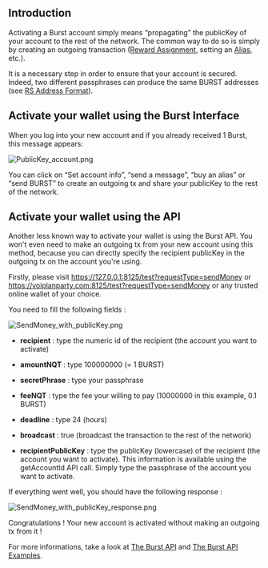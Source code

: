 Introduction
------------

Activating a Burst account simply means “propagating” the publicKey of your account to the rest of the network. The common way to do so is simply by creating an outgoing transaction ([Reward Assignment](reward-assignment.md), setting an [Alias](alias-system.md), etc.).

It is a necessary step in order to ensure that your account is secured. Indeed, two different passphrases can produce the same BURST addresses (see [RS Address Format](rs-address-format.md)).

Activate your wallet using the Burst Interface
----------------------------------------------

When you log into your new account and if you already received 1 Burst, this message appears:

<img src="../../media/PublicKey_account.png" title="PublicKey_account.png" alt="PublicKey_account.png" />

You can click on “Set account info”, “send a message”, “buy an alias” or “send BURST” to create an outgoing tx and share your publicKey to the rest of the network.

Activate your wallet using the API
----------------------------------

Another less known way to activate your wallet is using the Burst API. You won't even need to make an outgoing tx from your new account using this method, because you can directly specify the recipient publicKey in the outgoing tx on the account you're using.

Firstly, please visit <https://127.0.0.1:8125/test?requestType=sendMoney> or <https://voiplanparty.com:8125/test?requestType=sendMoney> or any trusted online wallet of your choice.

You need to fill the following fields :

<img src="../../media/SendMoney_with_publicKey.png" title="SendMoney_with_publicKey.png" alt="SendMoney_with_publicKey.png" />


- **recipient** : type the numeric id of the recipient (the account you want to activate)

- **amountNQT** : type 100000000 (= 1 BURST)

- **secretPhrase** : type your passphrase

- **feeNQT** : type the fee your willing to pay (10000000 in this example, 0.1 BURST)

- **deadline** : type 24 (hours)

- **broadcast** : true (broadcast the transaction to the rest of the network)

- **recipientPublicKey** : type the publicKey (lowercase) of the recipient (the account you want to activate). This information is available using the getAccountId API call. Simply type the passphrase of the account you want to activate.

If everything went well, you should have the following response :

<img src="../../media/SendMoney_with_publicKey_response.png" title="SendMoney_with_publicKey_response.png" alt="SendMoney_with_publicKey_response.png" />

Congratulations ! Your new account is activated without making an outgoing tx from it !

For more informations, take a look at [The Burst API](the-burst-api.md) and [The Burst API Examples](the-burst-api-examples.md).

